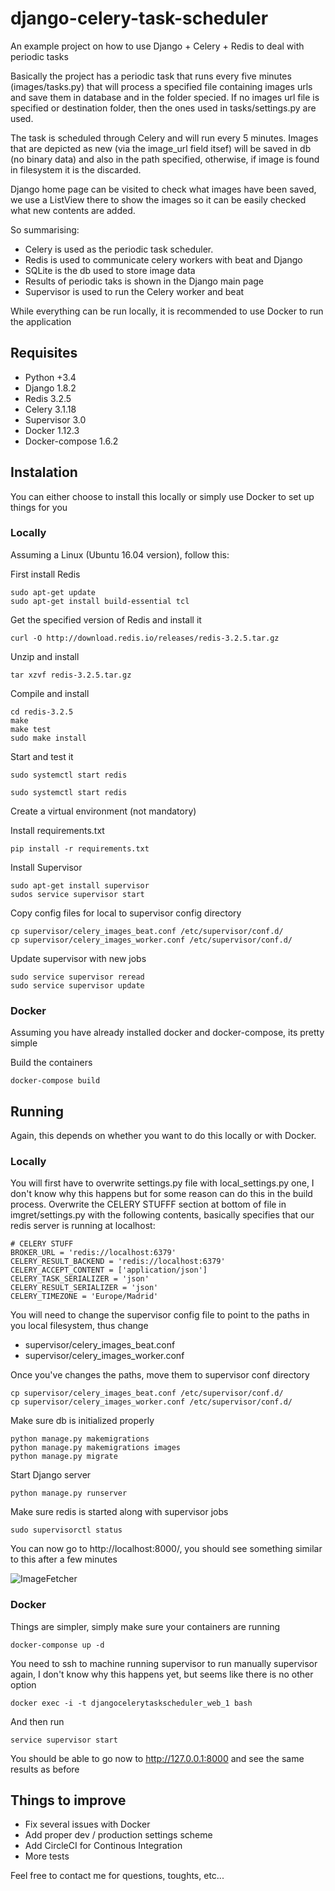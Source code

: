 # django-celery-task-scheduler
An example project on how to use Django + Celery + Redis to deal with periodic tasks

Basically the project has a periodic task that runs every five minutes (images/tasks.py) that will process 
a specified file containing images urls and save them in database and in the folder specied. If no images url
file is specified or destination folder, then the ones used in tasks/settings.py are used.

The task is scheduled through Celery and will run every 5 minutes. Images that are depicted as new (via the 
image_url field itsef) will be saved in db (no binary data) and also in the path specified, otherwise, if 
image is found in filesystem it is the discarded.

Django home page can be visited to check what images have been saved, we use a ListView there to show the 
images so it can be easily checked what new contents are added.

So summarising:

* Celery is used as the periodic task scheduler. 
* Redis is used to communicate celery workers with beat and Django
* SQLite is the db used to store image data
* Results of periodic taks is shown in the Django main page
* Supervisor is used to run the Celery worker and beat 

While everything can be run locally, it is recommended to use Docker to run the application

## Requisites

* Python +3.4
* Django 1.8.2
* Redis 3.2.5
* Celery 3.1.18
* Supervisor 3.0
* Docker 1.12.3
* Docker-compose 1.6.2

## Instalation

You can either choose to install this locally or simply use Docker to set up things for you

### Locally

Assuming a Linux (Ubuntu 16.04 version), follow this:

First install Redis

```
sudo apt-get update
sudo apt-get install build-essential tcl
```

Get the specified version of Redis and install it

```
curl -O http://download.redis.io/releases/redis-3.2.5.tar.gz
```

Unzip and install

```
tar xzvf redis-3.2.5.tar.gz
```

Compile and install

```
cd redis-3.2.5
make
make test
sudo make install
```

Start and test it

```
sudo systemctl start redis
```

```
sudo systemctl start redis
```

Create a virtual environment (not mandatory)

Install requirements.txt

```
pip install -r requirements.txt
```

Install Supervisor

```
sudo apt-get install supervisor
sudos service supervisor start
```

Copy config files for local to supervisor config directory

```
cp supervisor/celery_images_beat.conf /etc/supervisor/conf.d/
cp supervisor/celery_images_worker.conf /etc/supervisor/conf.d/
```

Update supervisor with new jobs

```
sudo service supervisor reread
sudo service supervisor update
```

### Docker

Assuming you have already installed docker and docker-compose, its pretty simple

Build the containers

```
docker-compose build
```


## Running

Again, this depends on whether you want to do this locally or with Docker.

### Locally

You will first have to overwrite settings.py file with local_settings.py one, I don't know why this happens 
but for some reason can do this in the build process. Overwrite the CELERY STUFFF section at bottom of file 
in imgret/settings.py with the following contents, basically specifies that our redis server is running at 
localhost:

```
# CELERY STUFF
BROKER_URL = 'redis://localhost:6379'
CELERY_RESULT_BACKEND = 'redis://localhost:6379'
CELERY_ACCEPT_CONTENT = ['application/json']
CELERY_TASK_SERIALIZER = 'json'
CELERY_RESULT_SERIALIZER = 'json'
CELERY_TIMEZONE = 'Europe/Madrid'
```

You will need to change the supervisor config file to point to the paths in you local filesystem, thus change

* supervisor/celery_images_beat.conf
* supervisor/celery_images_worker.conf

Once you've changes the paths, move them to supervisor conf directory

```
cp supervisor/celery_images_beat.conf /etc/supervisor/conf.d/
cp supervisor/celery_images_worker.conf /etc/supervisor/conf.d/
```


Make sure db is initialized properly

```
python manage.py makemigrations
python manage.py makemigrations images
python manage.py migrate
```

Start Django server

```
python manage.py runserver
```

Make sure redis is started along with supervisor jobs

```
sudo supervisorctl status
```

You can now go to http://localhost:8000/, you should see something similar to this after a few minutes

![ImageFetcher](https://dl.dropboxusercontent.com/u/16504598/Selection_155.png)


### Docker

Things are simpler, simply make sure your containers are running

```
docker-componse up -d
```

You need to ssh to machine running supervisor to run manually supervisor again, I don't know why this happens 
yet, but seems like there is no other option

```
docker exec -i -t djangocelerytaskscheduler_web_1 bash
```

And then run 

```
service supervisor start
```

You should be able to go now to http://127.0.0.1:8000 and see the same results as before


## Things to improve

* Fix several issues with Docker
* Add proper dev / production settings scheme
* Add CircleCI for Continous Integration
* More tests

Feel free to contact me for questions, toughts, etc...

